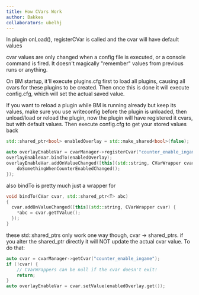 ```yaml
---
title: How CVars Work
author: Bakkes
collaborators: ubelhj
---
```


In plugin onLoad(), registerCVar is called and the cvar will have default values

cvar values are only changed when a config file is executed, or a console command is fired. It doesn't magically "remember" values from previous runs or anything.

On BM startup, it'll execute plugins.cfg first to load all plugins, causing all cvars for these plugins to be created. Then once this is done it will execute config.cfg, which will set the actual saved value.

If you want to reload a plugin while BM is running already but keep its values, make sure you use writeconfig before the plugin is unloaded, then unload/load or reload the plugin, now the plugin will have registered it cvars, but with default values. Then execute config.cfg to get your stored values back

```cpp
std::shared_ptr<bool> enabledOverlay = std::make_shared<bool>(false);

auto overlayEnableVar = cvarManager->registerCvar("counter_enable_ingame", "0", "enables in game overlay");
overlayEnableVar.bindTo(enabledOverlay);
overlayEnableVar.addOnValueChanged([this](std::string, CVarWrapper cvar) {
    doSomethingWhenCounterEnabledChanged();
});
```

also bindTo is pretty much just a wrapper for
```cpp
void bindTo(CVar cvar, std::shared_ptr<T> abc)
{
  cvar.addOnValueChanged([this](std::string, CVarWrapper cvar) {
    *abc = cvar.getTValue();
  });
}
```

these std::shared_ptrs only work one way though, cvar -> shared_ptrs. if you alter the shared_ptr directly it will NOT update the actual cvar value. To do that:
```cpp
auto cvar = cvarManager->getCvar("counter_enable_ingame");
if (!cvar) {
    // CVarWrappers can be null if the cvar doesn't exit!
    return;
}
auto overlayEnableVar = cvar.setValue(enabledOverlay.get());
```